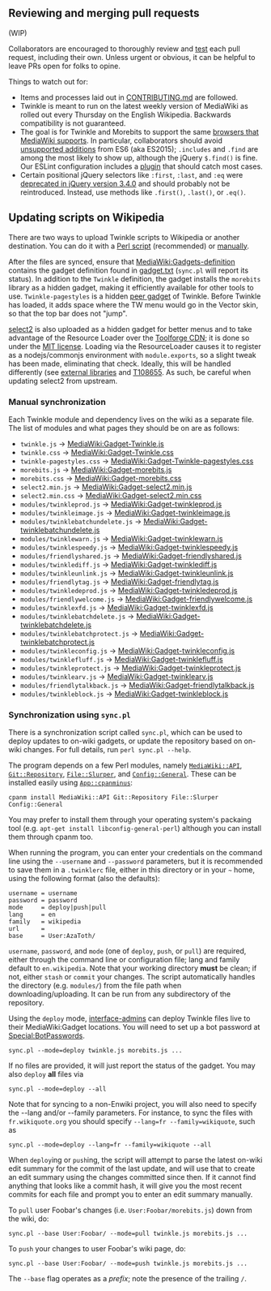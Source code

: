 ## Reviewing and merging pull requests

(WIP)

Collaborators are encouraged to thoroughly review and [test](./CONTRIBUTING.md#testing-your-code) each pull request, including their own.  Unless urgent or obvious, it can be helpful to leave PRs open for folks to opine.

Things to watch out for:

- Items and processes laid out in [CONTRIBUTING.md](./CONTRIBUTING.md) are followed.
- Twinkle is meant to run on the latest weekly version of MediaWiki as rolled out every Thursday on the English Wikipedia.  Backwards compatibility is not guaranteed.
- The goal is for Twinkle and Morebits to support the same [browsers that MediaWiki supports](https://www.mediawiki.org/wiki/Browser_compatibility).  In particular, collaborators should avoid [unsupported additions](https://kangax.github.io/compat-table/es6/) from ES6 (aka ES2015); `.includes` and `.find` are among the most likely to show up, although the jQuery `$.find()` is fine. Our ESLint configuration includes a [plugin](https://github.com/nkt/eslint-plugin-es5) that should catch most cases.
- Certain positional jQuery selectors like `:first`, `:last`, and `:eq` were [deprecated in jQuery version 3.4.0](https://blog.jquery.com/2019/04/10/jquery-3-4-0-released/) and should probably not be reintroduced.  Instead, use methods like `.first()`, `.last()`, or `.eq()`.

## Updating scripts on Wikipedia

There are two ways to upload Twinkle scripts to Wikipedia or another destination. You can do it with a [Perl script](#synchronization-using-syncpl) (recommended) or [manually](#manual-synchronization).

After the files are synced, ensure that [MediaWiki:Gadgets-definition][] contains the gadget definition found in [gadget.txt](./gadget.txt) (`sync.pl` will report its status). In addition to the `Twinkle` definition, the gadget installs the `morebits` library as a hidden gadget, making it efficiently available for other tools to use. `Twinkle-pagestyles` is a hidden [peer gadget](https://www.mediawiki.org/wiki/ResourceLoader/Migration_guide_(users)#Gadget_peers) of Twinkle. Before Twinkle has loaded, it adds space where the TW menu would go in the Vector skin, so that the top bar does not "jump".

[select2][] is also uploaded as a hidden gadget for better menus and to take advantage of the Resource Loader over the [Toolforge CDN](https://tools.wmflabs.org/cdnjs/); it is done so under the [MIT license](https://github.com/select2/select2/blob/develop/LICENSE.md).  Loading via the ResourceLoader causes it to register as a nodejs/commonjs environment with `module.exports`, so a slight tweak has been made, eliminating that check.  Ideally, this will be handled differently (see [external libraries](https://www.mediawiki.org/wiki/ResourceLoader/Migration_guide_for_extension_developers#Special_case_of_external_libraries) and [T108655](https://phabricator.wikimedia.org/T108655).  As such, be careful when updating select2 from upstream.

### Manual synchronization

Each Twinkle module and dependency lives on the wiki as a separate file. The list of modules and what pages they should be on are as follows:

* `twinkle.js` &rarr; [MediaWiki:Gadget-Twinkle.js][]
* `twinkle.css` &rarr; [MediaWiki:Gadget-Twinkle.css][]
* `twinkle-pagestyles.css` &rarr; [MediaWiki:Gadget-Twinkle-pagestyles.css][]
* `morebits.js` &rarr; [MediaWiki:Gadget-morebits.js][]
* `morebits.css` &rarr; [MediaWiki:Gadget-morebits.css][]
* `select2.min.js` &rarr; [MediaWiki:Gadget-select2.min.js][]
* `select2.min.css` &rarr; [MediaWiki:Gadget-select2.min.css][]
* `modules/twinkleprod.js` &rarr; [MediaWiki:Gadget-twinkleprod.js][]
* `modules/twinkleimage.js` &rarr; [MediaWiki:Gadget-twinkleimage.js][]
* `modules/twinklebatchundelete.js` &rarr; [MediaWiki:Gadget-twinklebatchundelete.js][]
* `modules/twinklewarn.js` &rarr; [MediaWiki:Gadget-twinklewarn.js][]
* `modules/twinklespeedy.js` &rarr; [MediaWiki:Gadget-twinklespeedy.js][]
* `modules/friendlyshared.js` &rarr; [MediaWiki:Gadget-friendlyshared.js][]
* `modules/twinklediff.js` &rarr; [MediaWiki:Gadget-twinklediff.js][]
* `modules/twinkleunlink.js` &rarr; [MediaWiki:Gadget-twinkleunlink.js][]
* `modules/friendlytag.js` &rarr; [MediaWiki:Gadget-friendlytag.js][]
* `modules/twinkledeprod.js` &rarr; [MediaWiki:Gadget-twinkledeprod.js][]
* `modules/friendlywelcome.js` &rarr; [MediaWiki:Gadget-friendlywelcome.js][]
* `modules/twinklexfd.js` &rarr; [MediaWiki:Gadget-twinklexfd.js][]
* `modules/twinklebatchdelete.js` &rarr; [MediaWiki:Gadget-twinklebatchdelete.js][]
* `modules/twinklebatchprotect.js` &rarr; [MediaWiki:Gadget-twinklebatchprotect.js][]
* `modules/twinkleconfig.js` &rarr; [MediaWiki:Gadget-twinkleconfig.js][]
* `modules/twinklefluff.js` &rarr; [MediaWiki:Gadget-twinklefluff.js][]
* `modules/twinkleprotect.js` &rarr; [MediaWiki:Gadget-twinkleprotect.js][]
* `modules/twinklearv.js` &rarr; [MediaWiki:Gadget-twinklearv.js][]
* `modules/friendlytalkback.js` &rarr; [MediaWiki:Gadget-friendlytalkback.js][]
* `modules/twinkleblock.js` &rarr; [MediaWiki:Gadget-twinkleblock.js][]

### Synchronization using `sync.pl`

There is a synchronization script called `sync.pl`, which can be used to deploy updates to on-wiki gadgets, or update the repository based on on-wiki changes. For full details, run `perl sync.pl --help`.

The program depends on a few Perl modules, namely [`MediaWiki::API`][MediaWiki::API], [`Git::Repository`][Git::Repository], [`File::Slurper`][File::Slurper], and [`Config::General`][Config::General]. These can be installed easily using [`App::cpanminus`][App::cpanminus]:

    cpanm install MediaWiki::API Git::Repository File::Slurper Config::General

You may prefer to install them through your operating system's packaing tool (e.g. `apt-get install libconfig-general-perl`) although you can install them through cpanm too.

When running the program, you can enter your credentials on the command line using the `--username` and `--password` parameters, but it is recommended to save them in a `.twinklerc` file, either in this directory or in your `~` home, using the following format (also the defaults):

    username = username
    password = password
	mode     = deploy|push|pull
    lang     = en
    family   = wikipedia
    url      =
    base     = User:AzaToth/

`username`, `password`, and `mode` (one of `deploy`, `push`, or `pull`) are required, either through the command line or configuration file; lang and family default to `en.wikipedia`. Note that your working directory **must** be clean; if not, either `stash` or `commit` your changes. The script automatically handles the directory (e.g. `modules/`) from the file path when downloading/uploading. It can be run from any subdirectory of the repository.

Using the `deploy` mode, [interface-admins][intadmin] can deploy Twinkle files live to their MediaWiki:Gadget locations. You will need to set up a bot password at [Special:BotPasswords][special_botpass].

    sync.pl --mode=deploy twinkle.js morebits.js ...

If no files are provided, it will just report the status of the gadget. You may also `deploy` **all** files via

    sync.pl --mode=deploy --all

Note that for syncing to a non-Enwiki project, you will also need to specify the --lang and/or --family parameters. For instance, to sync the files with `fr.wikiquote.org` you should specify `--lang=fr --family=wikiquote`, such as

    sync.pl --mode=deploy --lang=fr --family=wikiquote --all

When `deploy`ing or `push`ing, the script will attempt to parse the latest on-wiki edit summary for the commit of the last update, and will use that to create an edit summary using the changes committed since then. If it cannot find anything that looks like a commit hash, it will give you the most recent commits for each file and prompt you to enter an edit summary manually.

To `pull` user Foobar's changes (i.e. `User:Foobar/morebits.js`) down from the wiki, do:

    sync.pl --base User:Foobar/ --mode=pull twinkle.js morebits.js ...

To `push` your changes to user Foobar's wiki page, do:

    sync.pl --base User:Foobar/ --mode=push twinkle.js morebits.js ...

The `--base` flag operates as a *prefix*; note the presence of the trailing `/`.

[MediaWiki:Gadgets-definition]: https://en.wikipedia.org/wiki/MediaWiki:Gadgets-definition
[MediaWiki:Gadget-Twinkle.js]: https://en.wikipedia.org/wiki/MediaWiki:Gadget-Twinkle.js
[MediaWiki:Gadget-Twinkle.css]: https://en.wikipedia.org/wiki/MediaWiki:Gadget-Twinkle.css
[MediaWiki:Gadget-Twinkle-pagestyles.css]: https://en.wikipedia.org/wiki/MediaWiki:Gadget-Twinkle-pagestyles.css
[MediaWiki:Gadget-morebits.js]: https://en.wikipedia.org/wiki/MediaWiki:Gadget-morebits.js
[MediaWiki:Gadget-morebits.css]: https://en.wikipedia.org/wiki/MediaWiki:Gadget-morebits.css
[MediaWiki:Gadget-select2.min.js]: https://en.wikipedia.org/wiki/MediaWiki:Gadget-select2.min.js
[MediaWiki:Gadget-select2.min.css]: https://en.wikipedia.org/wiki/MediaWiki:Gadget-select2.min.css
[MediaWiki:Gadget-twinkleprod.js]: https://en.wikipedia.org/wiki/MediaWiki:Gadget-twinkleprod.js
[MediaWiki:Gadget-twinkleimage.js]: https://en.wikipedia.org/wiki/MediaWiki:Gadget-twinkleimage.js
[MediaWiki:Gadget-twinklebatchundelete.js]: https://en.wikipedia.org/wiki/MediaWiki:Gadget-twinklebatchundelete.js
[MediaWiki:Gadget-twinklewarn.js]: https://en.wikipedia.org/wiki/MediaWiki:Gadget-twinklewarn.js
[MediaWiki:Gadget-twinklespeedy.js]: https://en.wikipedia.org/wiki/MediaWiki:Gadget-twinklespeedy.js
[MediaWiki:Gadget-friendlyshared.js]: https://en.wikipedia.org/wiki/MediaWiki:Gadget-friendlyshared.js
[MediaWiki:Gadget-twinklediff.js]: https://en.wikipedia.org/wiki/MediaWiki:Gadget-twinklediff.js
[MediaWiki:Gadget-twinkleunlink.js]: https://en.wikipedia.org/wiki/MediaWiki:Gadget-twinkleunlink.js
[MediaWiki:Gadget-friendlytag.js]: https://en.wikipedia.org/wiki/MediaWiki:Gadget-friendlytag.js
[MediaWiki:Gadget-twinkledeprod.js]: https://en.wikipedia.org/wiki/MediaWiki:Gadget-twinkledeprod.js
[MediaWiki:Gadget-friendlywelcome.js]: https://en.wikipedia.org/wiki/MediaWiki:Gadget-friendlywelcome.js
[MediaWiki:Gadget-twinklexfd.js]: https://en.wikipedia.org/wiki/MediaWiki:Gadget-twinklexfd.js
[MediaWiki:Gadget-twinklebatchdelete.js]: https://en.wikipedia.org/wiki/MediaWiki:Gadget-twinklebatchdelete.js
[MediaWiki:Gadget-twinklebatchprotect.js]: https://en.wikipedia.org/wiki/MediaWiki:Gadget-twinklebatchprotect.js
[MediaWiki:Gadget-twinkleconfig.js]: https://en.wikipedia.org/wiki/MediaWiki:Gadget-twinkleconfig.js
[MediaWiki:Gadget-twinklefluff.js]: https://en.wikipedia.org/wiki/MediaWiki:Gadget-twinklefluff.js
[MediaWiki:Gadget-twinkleprotect.js]: https://en.wikipedia.org/wiki/MediaWiki:Gadget-twinkleprotect.js
[MediaWiki:Gadget-twinklearv.js]: https://en.wikipedia.org/wiki/MediaWiki:Gadget-twinklearv.js
[MediaWiki:Gadget-friendlytalkback.js]: https://en.wikipedia.org/wiki/MediaWiki:Gadget-friendlytalkback.js
[MediaWiki:Gadget-twinkleblock.js]: https://en.wikipedia.org/wiki/MediaWiki:Gadget-twinkleblock.js
[select2]: https://github.com/select2/select2
[MediaWiki::API]: https://metacpan.org/pod/MediaWiki::API
[Git::Repository]: https://metacpan.org/pod/Git::Repository
[File::Slurper]: https://metacpan.org/pod/File::Slurper
[Config::General]: https://metacpan.org/pod/Config::General
[App::cpanminus]: https://metacpan.org/pod/App::cpanminus
[intadmin]: https://en.wikipedia.org/wiki/Wikipedia:Interface_administrators
[special_botpass]: https://en.wikipedia.org/wiki/Special:BotPasswords
